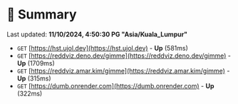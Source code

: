 # 📖 Summary
Last updated: **11/10/2024, 4:50:30 PG "Asia/Kuala_Lumpur"**

- `GET` [https://hst.ujol.dev](https://hst.ujol.dev) - **Up** (581ms)
- `GET` [https://reddviz.deno.dev/gimme](https://reddviz.deno.dev/gimme) - **Up** (1709ms)
- `GET` [https://reddviz.amar.kim/gimme](https://reddviz.amar.kim/gimme) - **Up** (315ms)
- `GET` [https://dumb.onrender.com](https://dumb.onrender.com) - **Up** (322ms)
